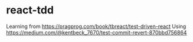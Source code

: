 # react-tdd
Learning from https://pragprog.com/book/tbreact/test-driven-react
Using https://medium.com/@kentbeck_7670/test-commit-revert-870bbd756864

